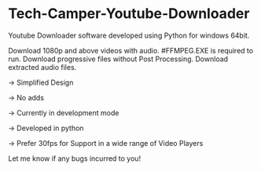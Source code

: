 # Tech-Camper-Youtube-Downloader
Youtube Downloader software developed using Python for windows 64bit.

Download 1080p and above videos with audio.
#FFMPEG.EXE is required to run. 
Download progressive files without Post Processing.
Download extracted audio files.

-> Simplified Design

-> No adds

-> Currently in development mode

-> Developed in python

-> Prefer 30fps for Support in a wide range of Video Players

Let me know if any bugs incurred to you!
